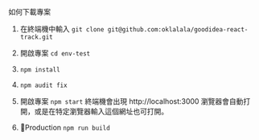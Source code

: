 
如何下載專案

1. 在終端機中輸入
`git clone git@github.com:oklalala/goodidea-react-track.git`

2. 開啟專案
`cd env-test`

3. `npm install`

4. `npm audit fix`

5. 開啟專案
`npm start`
終端機會出現 http://localhost:3000
瀏覽器會自動打開，或是在特定瀏覽器輸入這個網址也可打開。

6. Production
`npm run build`
